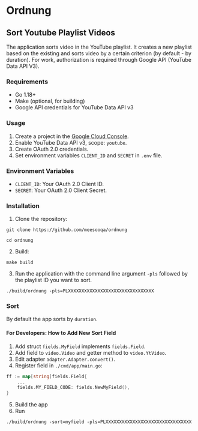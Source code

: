 # Ordnung
## Sort Youtube Playlist Videos

The application sorts video in the YouTube playlist.
It creates a new playlist based on the existing
and sorts video by a certain criterion (by default - by duration).
For work, authorization is required through Google API (YouTube Data API V3).

### Requirements

- Go 1.18+
- Make (optional, for building)
- Google API credentials for YouTube Data API v3

### Usage

1. Create a project in the [Google Cloud Console](https://console.developers.google.com/).
2. Enable YouTube Data API v3, scope: `youtube`.
3. Create OAuth 2.0 credentials.
4. Set environment variables `CLIENT_ID` and `SECRET` in `.env` file.

### Environment Variables

- `CLIENT_ID`: Your OAuth 2.0 Client ID.
- `SECRET`: Your OAuth 2.0 Client Secret.

### Installation

1. Clone the repository:

```shell
git clone https://github.com/meesooqa/ordnung
```

```shell
cd ordnung
```

2. Build:

```shell
make build
```

3. Run the application with the command line argument `-pls` followed by the playlist ID you want to sort.

```shell
./build/ordnung -pls=PLXXXXXXXXXXXXXXXXXXXXXXXXXXXXXXXX
```

### Sort

By default the app sorts by `duration`.

#### For Developers: How to Add New Sort Field

1. Add struct `fields.MyField` implements `fields.Field`.
2. Add field to `video.Video` and getter method to `video.YtVideo`.
3. Edit adapter `adapter.Adapter.convert()`.
4. Register field in `./cmd/app/main.go`:
```go
ff := map[string]fields.Field{
    ...
    fields.MY_FIELD_CODE: fields.NewMyField(),
}
```
5. Build the app
6. Run
```shell
./build/ordnung -sort=myfield -pls=PLXXXXXXXXXXXXXXXXXXXXXXXXXXXXXXXX
```
